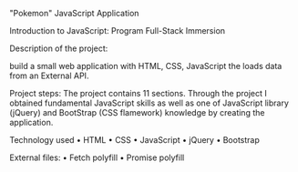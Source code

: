 "Pokemon"
JavaScript Application

Introduction to JavaScript:
Program Full-Stack Immersion

Description of the project:

 build a small web application with HTML, CSS, JavaScript the loads data from an External API.

Project steps:
The project contains 11 sections. Through the project I obtained fundamental JavaScript skills as well
as one of JavaScript library (jQuery) and BootStrap (CSS flamework) knowledge by creating the
application.

Technology used
• HTML
• CSS
• JavaScript
• jQuery
• Bootstrap

External files:
• Fetch polyfill
• Promise polyfill